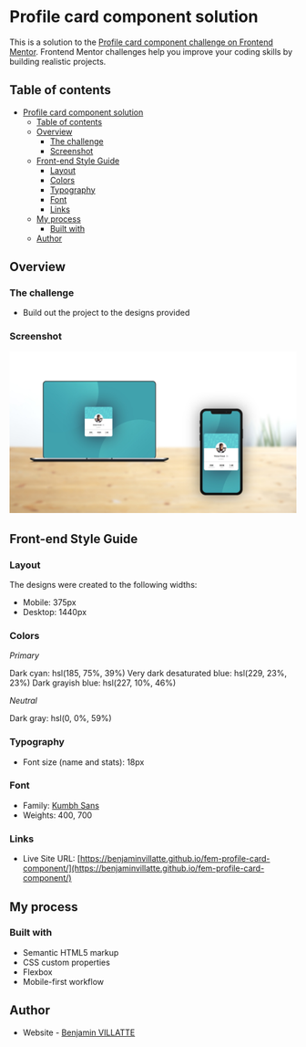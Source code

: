 # Profile card component solution

This is a solution to the [Profile card component challenge on Frontend Mentor](https://www.frontendmentor.io/challenges/profile-card-component-cfArpWshJ). Frontend Mentor challenges help you improve your coding skills by building realistic projects. 

## Table of contents

- [Profile card component solution](#profile-card-component-solution)
  - [Table of contents](#table-of-contents)
  - [Overview](#overview)
    - [The challenge](#the-challenge)
    - [Screenshot](#screenshot)
  - [Front-end Style Guide](#front-end-style-guide)
    - [Layout](#layout)
    - [Colors](#colors)
    - [Typography](#typography)
    - [Font](#font)
    - [Links](#links)
  - [My process](#my-process)
    - [Built with](#built-with)
  - [Author](#author)


## Overview

### The challenge

- Build out the project to the designs provided

### Screenshot

![](./screenshot.jpg)


## Front-end Style Guide

### Layout

The designs were created to the following widths:

- Mobile: 375px
- Desktop: 1440px

### Colors

_Primary_

Dark cyan: hsl(185, 75%, 39%)
Very dark desaturated blue: hsl(229, 23%, 23%)
Dark grayish blue: hsl(227, 10%, 46%)

_Neutral_

Dark gray: hsl(0, 0%, 59%)

### Typography

- Font size (name and stats): 18px

### Font

- Family: [Kumbh Sans](https://fonts.google.com/specimen/Kumbh+Sans)
- Weights: 400, 700


### Links

- Live Site URL: [https://benjaminvillatte.github.io/fem-profile-card-component/](https://benjaminvillatte.github.io/fem-profile-card-component/)

## My process

### Built with

- Semantic HTML5 markup
- CSS custom properties
- Flexbox
- Mobile-first workflow

## Author

- Website - [Benjamin VILLATTE](https://www.benjaminvillatte.fr)
